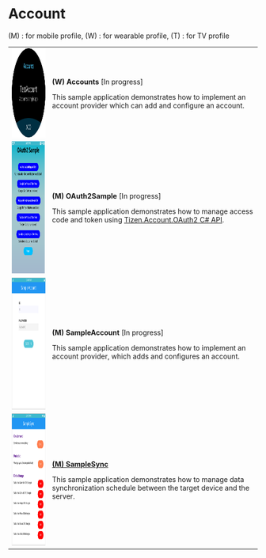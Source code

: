 # Account

(M) : for mobile profile, (W) : for wearable profile, (T) : for TV profile
<table>
	<tbody>
		<tr>
			<td><img alt="" height="180" src="media/waccounts.png" width="180"/></td>
			<td>
			<p><strong>(W) Accounts</strong> [In progress]</p>
			<p>This sample application demonstrates how to implement an account provider which can add and configure an account.</p>
			</td>
		</tr>
		<tr>
			<td><img alt="" height="267" src="media/m39oauth2sample.png" width="150"/></td>
			<td>
			<p><strong>(M) OAuth2Sample</strong> [In progress]</p>
			<p>This sample application demonstrates how to manage access code and token using <a href="https://developer.tizen.org/dev-guide/csapi/api/Tizen.Account.OAuth2.html" target="_blank">Tizen.Account.OAuth2 C# API</a>.</p>
			</td>
		</tr>
		<tr>
			<td><img alt="" height="267" src="media/m21sampleaccount2.png" width="150"/></td>
			<td>
			<p><strong>(M) SampleAccount</strong> [In progress]</p>
			<p>This sample application demonstrates how to implement an account provider, which adds and configures an account.</p>
			</td>
		</tr>
		<tr>
			<td><img alt="" height="267" src="media/m20samplesync.png" width="150"/></td>
			<td>
			<p><a href="https://github.com/Samsung/Tizen-CSharp-Samples/tree/master/Mobile/SampleSync" target="_blank"><strong>(M) SampleSync</strong></a></p>
			<p>This sample application demonstrates how to manage data synchronization schedule between the target device and the server.</p>
			</td>
		</tr>
	</tbody>
</table>